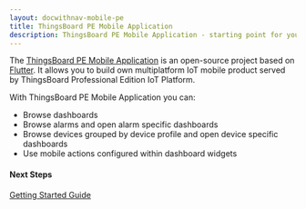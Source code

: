 ```yaml
---
layout: docwithnav-mobile-pe
title: ThingsBoard PE Mobile Application
description: ThingsBoard PE Mobile Application - starting point for your IoT mobile product
---
```


The [ThingsBoard PE Mobile Application](https://github.com/thingsboard/flutter_thingsboard_pe_app) is an open-source project based on [Flutter](https://flutter.dev/). It allows you to build own multiplatform IoT mobile product served by ThingsBoard Professional Edition IoT Platform.

With ThingsBoard PE Mobile Application you can:

* Browse dashboards
* Browse alarms and open alarm specific dashboards
* Browse devices grouped by device profile and open device specific dashboards
* Use mobile actions configured within dashboard widgets

#### Next Steps

<p><a href="/docs/pe/mobile/getting-started" class="button">Getting Started Guide</a></p>
